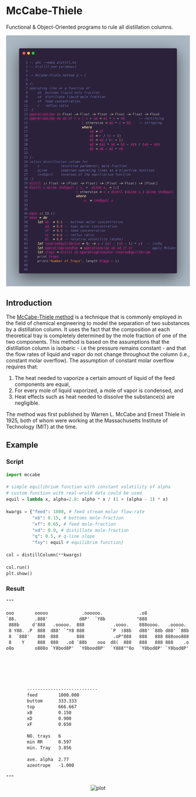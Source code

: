 # $\textbf{McCabe-Thiele}$
Functional & Object-Oriented programs to rule all distillation columns.  
  
![The most beautiful mccabe code!](https://github.com/314arhaam/McCabe-Thiele/blob/main/img/haskell-mccabe.png)
## Introduction
The [McCabe-Thiele method](https://en.wikipedia.org/wiki/McCabe%E2%80%93Thiele_method) is a technique that is commonly employed in the field of chemical engineering to model the separation of two substances by a distillation column. It uses the fact that the composition at each theoretical tray is completely determined by the mole fraction of one of the two components. This method is based on the assumptions that the distillation column is isobaric - i.e the pressure remains constant - and that the flow rates of liquid and vapor do not change throughout the column (i.e., constant molar overflow). The assumption of constant molar overflow requires that: 
1. The heat needed to vaporize a certain amount of liquid of the feed components are equal,
2. For every mole of liquid vaporized, a mole of vapor is condensed, and
3. Heat effects such as heat needed to dissolve the substance(s) are negligible.  

The method was first published by Warren L. McCabe and Ernest Thiele in 1925, both of whom were working at the Massachusetts Institute of Technology (MIT) at the time.

## Example
### Script
```python
import mccabe

# simple equilibrium function with constant volatility of alpha
# custom function with real-wrold data could be used
equil = lambda x, alpha=2.8: alpha * x / (1 + (alpha - 1) * x)

kwargs = {"feed": 1000, # feed stream molar flow-rate
          "xb": 0.15, # bottoms mole-fraction
          "xf": 0.65, # feed mole-fraction
          "xd": 0.9, # distillate mole-fraction
          "q": 0.5, # q-line slope
          "fxy": equil # equilibrim function}

col = distillColumn(**kwargs)

col.run()
plt.show()
```
### Result
```
"""

ooo        ooooo             .oooooo.              .o8
`88.       .888'            d8P'  `Y8b            "888
 888b     d'888   .ooooo.  888           .oooo.    888oooo.   .ooooo.
 8 Y88. .P  888  d88' `"Y8 888          `P  )88b   d88' `88b d88' `88b
 8  `888'   888  888       888           .oP"888   888   888 888ooo888
 8    Y     888  888   .o8 `88b    ooo  d8(  888   888   888 888    .o
o8o        o888o `Y8bod8P'  `Y8bood8P'  `Y888""8o  `Y8bod8P' `Y8bod8P'






        ---------------------------
        feed        1000.000
        buttom      333.333
        top         666.667
        xB          0.150
        xD          0.900
        xF          0.650

        NO. trays   6
        min RR      0.597
        min. Tray   3.856

        ave. alpha  2.77
        azeotrope   -1.000

"""
```

<p align="center">
  <img src="https://github.com/314arhaam/macaboo/blob/main/img/McCabe-Thiele.png" width="500" title="plot">
</p>
